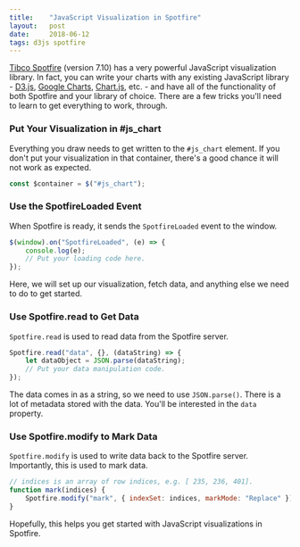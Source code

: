 ```yaml
---
title:    "JavaScript Visualization in Spotfire"
layout:   post
date:     2018-06-12
tags: d3js spotfire
---
```


[Tibco Spotfire](https://spotfire.tibco.com/) (version 7.10) has a very powerful JavaScript visualization library. In fact, you can write your charts with any existing JavaScript library - [D3.js](https://d3js.org/), [Google Charts](https://developers.google.com/chart/), [Chart.js](http://www.chartjs.org/), etc. - and have all of the functionality of both Spotfire and your library of choice. There are a few tricks you'll need to learn to get everything to work, through.

### Put Your Visualization in #js_chart

Everything you draw needs to get written to the `#js_chart` element. If you don't put your visualization in that container, there's a good chance it will not work as expected.

```js
const $container = $("#js_chart");
```

### Use the SpotfireLoaded Event

When Spotfire is ready, it sends the `SpotfireLoaded` event to the window.

```js
$(window).on("SpotfireLoaded", (e) => {
    console.log(e);
    // Put your loading code here.
});
```

Here, we will set up our visualization, fetch data, and anything else we need to do to get started.

### Use Spotfire.read to Get Data

`Spotfire.read` is used to read data from the Spotfire server.

```js
Spotfire.read("data", {}, (dataString) => {
    let dataObject = JSON.parse(dataString);
    // Put your data manipulation code.
});
```

The data comes in as a string, so we need to use `JSON.parse()`. There is a lot of metadata stored with the data. You'll be interested in the `data` property.

### Use Spotfire.modify to Mark Data

`Spotfire.modify` is used to write data back to the Spotfire server. Importantly, this is used to mark data.

```js
// indices is an array of row indices, e.g. [ 235, 236, 401].
function mark(indices) {
    Spotfire.modify("mark", { indexSet: indices, markMode: "Replace" });
}
```

Hopefully, this helps you get started with JavaScript visualizations in Spotfire.
